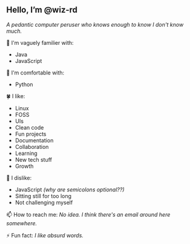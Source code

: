 Hello, I’m @wiz-rd
-

_A pedantic computer peruser who knows enough to know I don't know much._

🌱 I'm vaguely familier with:
- Java
- JavaScript

🌿 I'm comfortable with:
- Python

🍀 I like:
- Linux
- FOSS
- UIs
- Clean code
- Fun projects
- Documentation
- Collaboration
- Learning
- New tech stuff
- Growth

🌵 I dislike:
- JavaScript _(why are semicolons optional??)_
- Sitting still for too long
- Not challenging myself

📫 How to reach me:
_No idea. I think there's an email around here somewhere._

⚡ Fun fact:
_I like absurd words._

<!---
wiz-rd/wiz-rd is a ✨ special ✨ repository because its `README.md` (this file) appears on your GitHub profile.
You can click the Preview link to take a look at your changes.
--->
